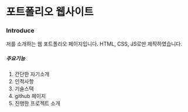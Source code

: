 # 포트폴리오 웹사이트

### Introduce

저를 소개하는 웹 포트폴리오 페이지입니다. HTML, CSS, JS로만 제작하였습니다.

##### 주요기능
1. 간단한 자기소개
2. 인적사항
3. 기술스택
4. github 페이지
5. 진행한 프로젝트 소개
